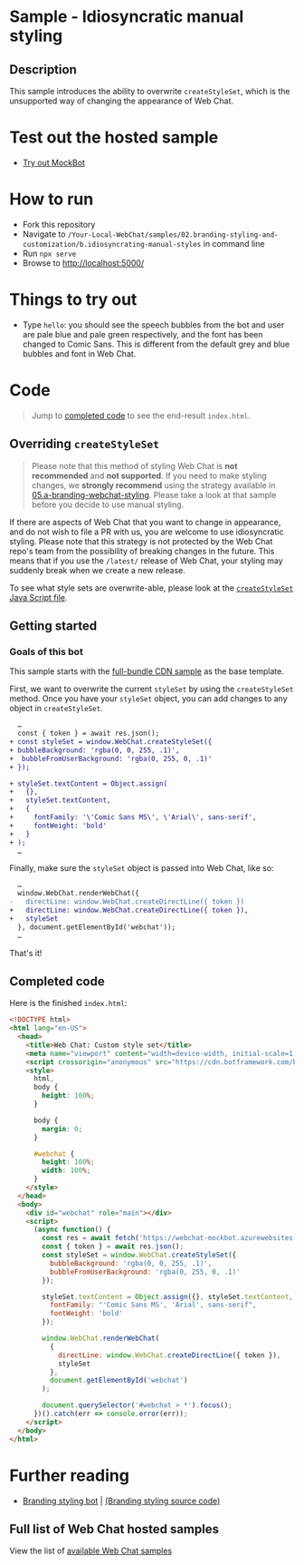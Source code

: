 # Sample - Idiosyncratic manual styling

## Description

This sample introduces the ability to overwrite `createStyleSet`, which is the unsupported way of changing the appearance of Web Chat.

# Test out the hosted sample

-  [Try out MockBot](https://microsoft.github.io/BotFramework-WebChat/02.branding-styling-and-customization/b.idiosyncrating-manual-styles)

# How to run

-  Fork this repository
-  Navigate to `/Your-Local-WebChat/samples/02.branding-styling-and-customization/b.idiosyncrating-manual-styles` in command line
-  Run `npx serve`
-  Browse to [http://localhost:5000/](http://localhost:5000/)

# Things to try out

-  Type `hello`: you should see the speech bubbles from the bot and user are pale blue and pale green respectively, and the font has been changed to Comic Sans. This is different from the default grey and blue bubbles and font in Web Chat.

# Code

> Jump to [completed code](#completed-code) to see the end-result `index.html`.

## Overriding `createStyleSet`

> Please note that this method of styling Web Chat is **not recommended** and **not supported**. If you need to make styling changes, we **strongly recommend** using the strategy available in [05.a-branding-webchat-styling](https://github.com/microsoft/BotFramework-WebChat/tree/master/samples/02.branding-styling-and-customization/a.branding-web-chat). Please take a look at that sample before you decide to use manual styling.

If there are aspects of Web Chat that you want to change in appearance, and do not wish to file a PR with us, you are welcome to use idiosyncratic styling. Please note that this strategy is not protected by the Web Chat repo's team from the possibility of breaking changes in the future. This means that if you use the `/latest/` release of Web Chat, your styling may suddenly break when we create a new release.

To see what style sets are overwrite-able, please look at the [`createStyleSet` Java Script file](https://github.com/microsoft/BotFramework-WebChat/blob/master/packages/component/src/Styles/createStyleSet.js).

## Getting started

### Goals of this bot

This sample starts with the [full-bundle CDN sample](./../01.getting-started/a.full-bundle/README.md) as the base template.

First, we want to overwrite the current `styleSet` by using the `createStyleSet` method. Once you have your `styleSet` object, you can add changes to any object in `createStyleSet`.

```diff
  …
  const { token } = await res.json();
+ const styleSet = window.WebChat.createStyleSet({
+ bubbleBackground: 'rgba(0, 0, 255, .1)',
+  bubbleFromUserBackground: 'rgba(0, 255, 0, .1)'
+ });

+ styleSet.textContent = Object.assign(
+   {},
+   styleSet.textContent,
+   {
+     fontFamily: '\'Comic Sans MS\', \'Arial\', sans-serif',
+     fontWeight: 'bold'
+   }
+ );
  …
```

Finally, make sure the `styleSet` object is passed into Web Chat, like so:

```diff
  …
  window.WebChat.renderWebChat({
-   directLine: window.WebChat.createDirectLine({ token })
+   directLine: window.WebChat.createDirectLine({ token }),
+   styleSet
  }, document.getElementById('webchat'));
  …
```

That's it!

## Completed code

Here is the finished `index.html`:

<!-- prettier-ignore-start -->
```html
<!DOCTYPE html>
<html lang="en-US">
  <head>
    <title>Web Chat: Custom style set</title>
    <meta name="viewport" content="width=device-width, initial-scale=1.0" />
    <script crossorigin="anonymous" src="https://cdn.botframework.com/botframework-webchat/latest/webchat.js"></script>
    <style>
      html,
      body {
        height: 100%;
      }

      body {
        margin: 0;
      }

      #webchat {
        height: 100%;
        width: 100%;
      }
    </style>
  </head>
  <body>
    <div id="webchat" role="main"></div>
    <script>
      (async function() {
        const res = await fetch('https://webchat-mockbot.azurewebsites.net/directline/token', { method: 'POST' });
        const { token } = await res.json();
        const styleSet = window.WebChat.createStyleSet({
          bubbleBackground: 'rgba(0, 0, 255, .1)',
          bubbleFromUserBackground: 'rgba(0, 255, 0, .1)'
        });

        styleSet.textContent = Object.assign({}, styleSet.textContent, {
          fontFamily: "'Comic Sans MS', 'Arial', sans-serif",
          fontWeight: 'bold'
        });

        window.WebChat.renderWebChat(
          {
            directLine: window.WebChat.createDirectLine({ token }),
            styleSet
          },
          document.getElementById('webchat')
        );

        document.querySelector('#webchat > *').focus();
      })().catch(err => console.error(err));
    </script>
  </body>
</html>
```
<!-- prettier-ignore-end -->

# Further reading

-  [Branding styling bot](https://microsoft.github.io/BotFramework-WebChat/02.branding-styling-and-customization/a.branding-web-chat) | [(Branding styling source code)](https://github.com/microsoft/BotFramework-WebChat/tree/master/samples/02.branding-styling-and-customization/a.branding-web-chat)

## Full list of Web Chat hosted samples

View the list of [available Web Chat samples](https://github.com/microsoft/BotFramework-WebChat/tree/master/samples)
